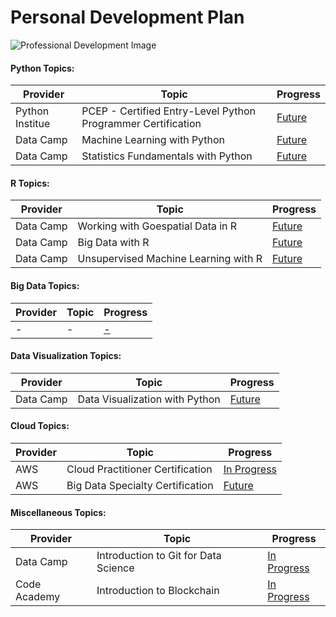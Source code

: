 
# Personal Development Plan
<img src="https://www.opportunitydesk.org/wp-content/uploads/2018/03/10-Tips-for-achieving-Personal-Development.jpg"
     alt="Professional Development Image"
     style="float: center; margin-right: 5px;" />

#### Python Topics:

|Provider|Topic|Progress|
|------|------|------|
|Python Institue|PCEP - Certified Entry-Level Python Programmer Certification|[Future]()|
|Data Camp|Machine Learning with Python|[Future](https://www.datacamp.com/tracks/machine-learning-with-python)|
|Data Camp|Statistics Fundamentals with Python|[Future](https://www.datacamp.com/tracks/statistics-fundamentals-with-python)|


#### R Topics:

|Provider|Topic|Progress|
|------|------|------|
|Data Camp|Working with Goespatial Data in R| [Future](https://www.datacamp.com/tracks/spatial-data-with-r) |
|Data Camp|Big Data with R| [Future](https://www.datacamp.com/tracks/big-data-with-r)|
|Data Camp|Unsupervised Machine Learning with R| [Future](https://www.datacamp.com/tracks/unsupervised-machine-learning-with-r)|


#### Big Data Topics:

|Provider|Topic|Progress|
|------|------|------|
|-|- | [-]()|

#### Data Visualization Topics:

|Provider|Topic|Progress|
|------|------|------|
|Data Camp|Data Visualization with Python|[Future](https://www.datacamp.com/tracks/data-visualization-with-python)|

#### Cloud Topics:
|Provider|Topic|Progress|
|------|------|------|
|AWS|Cloud Practitioner Certification | [In Progress](https://aws.amazon.com/certification/certified-cloud-practitioner/)|
|AWS|Big Data Specialty Certification | [Future](https://aws.amazon.com/certification/certified-big-data-specialty/)|

#### Miscellaneous Topics:
|Provider|Topic|Progress|
|------|------|------|
|Data Camp|Introduction to Git for Data Science | [In Progress](https://www.datacamp.com/courses/introduction-to-git-for-data-science)|
|Code Academy|Introduction to Blockchain | [In Progress](https://www.codecademy.com/learn/introduction-to-blockchain)|
